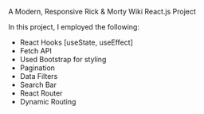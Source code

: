 A Modern, Responsive Rick & Morty Wiki React.js Project

In this project, I employed the following:

  - React Hooks [useState, useEffect]
  - Fetch API
  - Used Bootstrap for styling
  - Pagination
  - Data Filters
  - Search Bar
  - React Router
  - Dynamic Routing
